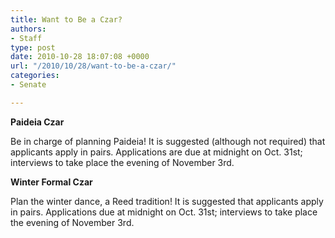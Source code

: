 ```yaml
---
title: Want to Be a Czar?
authors:
- Staff
type: post
date: 2010-10-28 18:07:08 +0000
url: "/2010/10/28/want-to-be-a-czar/"
categories:
- Senate

---
```

**Paideia Czar**

Be in charge of planning Paideia! It is suggested (although not required) that applicants apply in pairs. Applications are due at midnight on Oct. 31st; interviews to take place the evening of November 3rd.

**Winter Formal Czar**

Plan the winter dance, a Reed tradition! It is suggested that applicants apply in pairs. Applications due at midnight on Oct. 31st; interviews to take place the evening of November 3rd.